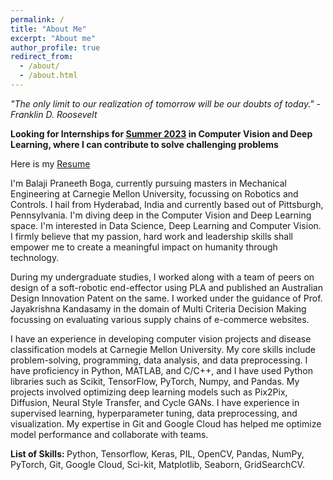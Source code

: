 ```yaml
---
permalink: /
title: "About Me"
excerpt: "About me"
author_profile: true
redirect_from: 
  - /about/
  - /about.html
---
```

<i>"The only limit to our realization of tomorrow will be our doubts of today." - Franklin D. Roosevelt</i>

<b>Looking for Internships for <u>Summer 2023</u> in Computer Vision and Deep Learning, where I can contribute to solve challenging problems</b>

Here is my [Resume](https://drive.google.com/file/d/1oQ3B6Lyxrn86uvEN8o9wYRfqhlymyC_Q/view?usp=share_link)

I'm Balaji Praneeth Boga, currently pursuing masters in Mechanical Engineering at Carnegie Mellon University, focussing on Robotics and Controls. I hail from Hyderabad, India and currently based out of Pittsburgh, Pennsylvania. I'm diving deep in the Computer Vision and Deep Learning space. I'm interested in Data Science, Deep Learning and Computer Vision. I firmly believe that my passion, hard work and leadership skills shall empower me to create a meaningful impact on humanity through technology.

During my undergraduate studies, I worked along with a team of peers on design of a soft-robotic end-effector using PLA and published an Australian Design Innovation Patent on the same. I worked under the guidance of Prof. Jayakrishna Kandasamy in the domain of Multi Criteria Decision Making focussing on evaluating various supply chains of e-commerce websites. 

I have an experience in developing computer vision projects and disease classification models at Carnegie Mellon University. My core skills include problem-solving, programming, data analysis, and data preprocessing. I have proficiency in Python, MATLAB, and C/C++, and I have used Python libraries such as Scikit, TensorFlow, PyTorch, Numpy, and Pandas. My projects involved optimizing deep learning models such as Pix2Pix, Diffusion, Neural Style Transfer, and Cycle GANs. I have experience in supervised learning, hyperparameter tuning, data preprocessing, and visualization. My expertise in Git and Google Cloud has helped me optimize model performance and collaborate with teams. 

<b>List of Skills: </b>Python, Tensorflow, Keras, PIL, OpenCV, Pandas, NumPy, PyTorch, Git, Google Cloud, Sci-kit, Matplotlib, Seaborn, GridSearchCV.
